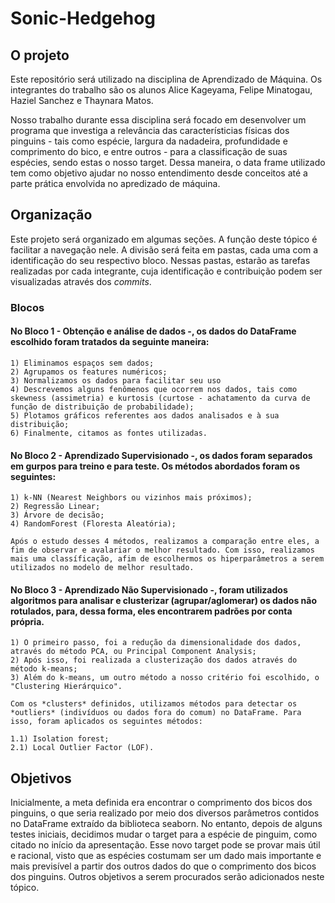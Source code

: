 # Sonic-Hedgehog

## O projeto

Este repositório será utilizado na disciplina de Aprendizado de Máquina. Os integrantes do trabalho são os alunos Alice Kageyama, Felipe Minatogau, Haziel Sanchez e Thaynara Matos.

Nosso trabalho durante essa disciplina será focado em desenvolver um programa que investiga a relevância das característicias físicas dos pinguins - tais como espécie, largura da nadadeira, profundidade e comprimento do bico, e entre outros - para a classificação de suas espécies, sendo estas o nosso target. 
Dessa maneira, o data frame utilizado tem como objetivo ajudar no nosso entendimento desde conceitos até a parte prática envolvida no apredizado de máquina.

## Organização 

Este projeto será organizado em algumas seções. A função deste tópico é facilitar a navegação nele.
A divisão será feita em pastas, cada uma com a identificação do seu respectivo bloco. 
Nessas pastas, estarão as tarefas realizadas por cada integrante, cuja identificação e contribuição podem ser visualizadas através dos *commits*. 

### Blocos
  #### No Bloco 1 - Obtenção e análise de dados -, os dados do DataFrame escolhido foram tratados da seguinte maneira: 
  
	1) Eliminamos espaços sem dados;
	2) Agrupamos os features numéricos;
	3) Normalizamos os dados para facilitar seu uso
	4) Descrevemos alguns fenômenos que ocorrem nos dados, tais como skewness (assimetria) e kurtosis (curtose - achatamento da curva de função de distribuição de probabilidade);
	5) Plotamos gráficos referentes aos dados analisados e à sua distribuição;
	6) Finalmente, citamos as fontes utilizadas.
  
  #### No Bloco 2 - Aprendizado Supervisionado -, os dados foram separados em gurpos para treino e para teste. Os métodos abordados foram os seguintes:
  
	1) k-NN (Nearest Neighbors ou vizinhos mais próximos);
	2) Regressão Linear;
	3) Árvore de decisão; 
	4) RandomForest (Floresta Aleatória);
  
	Após o estudo desses 4 métodos, realizamos a comparação entre eles, a fim de observar e avalariar o melhor resultado. Com isso, realizamos mais uma classíficação, afim de escolhermos os hiperparâmetros a serem utilizados no modelo de melhor resultado.  
  
  #### No Bloco 3 - Aprendizado Não Supervisionado -, foram utilizados algoritmos para analisar e clusterizar (agrupar/aglomerar) os dados não rotulados, para, dessa forma, eles encontrarem padrões por conta própria.
  
	1) O primeiro passo, foi a redução da dimensionalidade dos dados, através do método PCA, ou Principal Component Analysis;
	2) Após isso, foi realizada a clusterização dos dados através do método k-means;
	3) Além do k-means, um outro método a nosso critério foi escolhido, o "Clustering Hierárquico".

	Com os *clusters* definidos, utilizamos métodos para detectar os *outliers* (indivíduos ou dados fora do comum) no DataFrame. Para isso, foram aplicados os seguintes métodos:
	
	1.1) Isolation forest;
	2.1) Local Outlier Factor (LOF).
  
## Objetivos

Inicialmente, a meta definida era encontrar o comprimento dos bicos dos pinguins, o que seria realizado por meio dos diversos parâmetros contidos no DataFrame extraído da biblioteca seaborn. 
No entanto, depois de alguns testes iniciais, decidimos mudar o target para a espécie de pinguim, como citado no início da apresentação. 
Esse novo target pode se provar mais útil e racional, visto que as espécies costumam ser um dado mais importante e mais previsível a partir dos outros dados do que o comprimento dos bicos dos pinguins.
Outros objetivos a serem procurados serão adicionados neste tópico.
